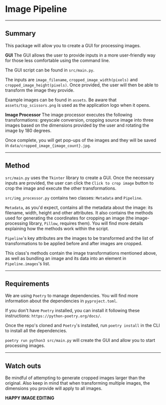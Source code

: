 # Image Pipeline
----------------------------------------------------------------

## Summary

This package will allow you to create a GUI for processing
images.

**GUI**
The GUI allows the user to provide inputs in a more
user-friendly way for those less comfortable using the
command line.

The GUI script can be found in `src/main.py`.

The inputs are `image_filename`, `cropped_image_width(pixels)`
and `cropped_image_height(pixels)`. Once provided, the user
will then be able to transform the image they provide.

Example images can be found in `assets`. Be aware that
`assets/tsp_scissors.png` is used as the application logo
when it opens.

**Image Processor**
The image processor executes the following transformations:
greyscale conversion, cropping source image into three images
based on the dimensions provided by the user and rotating the
image by 180 degrees.

Once complete, you will get pop-ups of the images and they will
be saved in `data/cropped_image_{image_count}.jpg`.

----------------------------------------------------------------

## Method

`src/main.py` uses the `Tkinter` library to create a GUI.
Once the necessary inputs are provided, the user can click the
`Click to crop image` button to crop the image and execute the
other transformations.

`src/img_processor.py` contains two classes: `Metadata` and
`Pipeline`.

`Metadata`, as you'd expect, contains all the metadata about
the image: its filename, width, height and other attributes.
It also contains the methods used for generating the
coordinates for cropping an image (the image-processing library, 
`Pillow`, requires them). You will find more details explaining
how the methods work within the script.

`Pipeline`'s key attributes are the images to be transformed
and the list of transformations to be applied before and after
images are cropped.

This class's methods contain the image transformations mentioned
above, as well as bundling an image and its data into an element
in `Pipeline.images`'s list.

----------------------------------------------------------------

## Requirements

We are using `Poetry` to manage dependencies. You will find more
information about the dependencies in `pyproject.toml`.

If you don't have `Poetry` installed, you can install it
following these instructions: `https://python-poetry.org/docs/`.

Once the repo's cloned and `Poetry`'s installed, run
`poetry install` in the CLI to install all the dependencies.

`poetry run python3 src/main.py` will create the GUI and allow
you to start processing images.

----------------------------------------------------------------
## Watch outs

Be mindful of attempting to generate cropped images larger than
the original. Also keep in mind that when transforming multiple
images, the dimensions you provide will apply to all images.

**HAPPY IMAGE EDITING**
